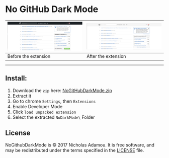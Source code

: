 No GitHub Dark Mode
======

![Dark Github Image](https://github.com/adamisntdead/Files/blob/master/DarkMode.png?raw=true) | ![light Github Image](https://github.com/adamisntdead/Files/blob/master/LightMode.png?raw=true)
--------------------------------------------------------------------------------------------- | -----------------------------------------------------------------------------------------------
Before the extension                                                                          | After the extension

-------

Install:
-------

1. Download the `zip` here: [NoGitHubDarkMode.zip](https://github.com/nicholasadamou/NoGithubDarkMode/releases/download/0.0.1/NoGithubDarkMode.zip)
2. Extract it
3. Go to chrome `Settings`, then `Extensions`
4. Enable Developer Mode
5. Click `load unpacked extension`
6. Select the extracted `NoDarkMode\` Folder

License
-------

NoGithubDarkMode is © 2017 Nicholas Adamou.
It is free software,
and may be redistributed under the terms specified in the [LICENSE] file.

[LICENSE]: LICENSE
